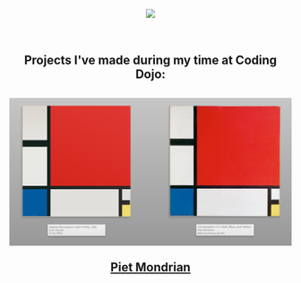 <p align="center"><img src="https://user-images.githubusercontent.com/124269000/219454849-2169b5ad-8187-44af-90c7-e22081533895.svg" width="800" /></p>
<br>

<h2 align="center"> Projects I've made during my time at Coding Dojo:<h2>

<p align="center"><img src="./Projects/css-html/piet-mondrian/piet3.png" alt="piet3.png" width=700px></p>
<p align="center"><a href="https://github.com/EvanWiorek/Bootcamp-Projects/tree/main/Projects/css-html/piet-mondrian">Piet Mondrian</a></p>

